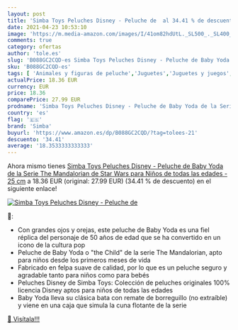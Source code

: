 ```yaml
---
layout: post
title: 'Simba Toys Peluches Disney - Peluche de  al 34.41 % de descuento'
date: 2021-04-23 10:53:10
image: 'https://m.media-amazon.com/images/I/41om82hdUtL._SL500_._SL400_.jpg'
comments: true
category: ofertas
author: 'tole.es'
slug: 'B088GC2CQD-es Simba Toys Peluches Disney - Peluche de Baby Yoda de la...'
sku: 'B088GC2CQD-es'
tags: [ 'Animales y figuras de peluche','Juguetes','Juguetes y juegos','Peluches','peluche','simba','toys', ]
actualPrice: 18.36 EUR
currency: EUR
price: 18.36
comparePrice: 27.99 EUR
prodname: 'Simba Toys Peluches Disney - Peluche de Baby Yoda de la Serie The Mandalorian de Star Wars  para Niños de todas las edades - 25 cm'
country: 'es'
flag: '🇪🇸'
brand: 'Simba'
buyurl: 'https://www.amazon.es/dp/B088GC2CQD/?tag=tolees-21'
descuento: '34.41'
average: '18.3533333333333'
---
```


Ahora mismo tienes [Simba Toys Peluches Disney - Peluche de Baby Yoda de la Serie The Mandalorian de Star Wars  para Niños de todas las edades - 25 cm](https://www.amazon.es/dp/B088GC2CQD/?tag=tolees-21) a 18.36 EUR (original: 27.99 EUR) (34.41 %  de descuento) en el siguiente enlace!

[![Simba Toys Peluches Disney - Peluche de ](https://m.media-amazon.com/images/I/41om82hdUtL._SL500_._SL400_.jpg)](https://www.amazon.es/dp/B088GC2CQD/?tag=tolees-21)

🔎:

- Con grandes ojos y orejas, este peluche de Baby Yoda es una fiel réplica del personaje de 50 años de edad que se ha convertido en un icono de la cultura pop
- Peluche de Baby Yoda o "the Child" de la serie The Mandalorian, apto para niños desde los primeros meses de vida
- Fabricado en felpa suave de calidad, por lo que es un peluche seguro y agradable tanto para niños como para bebés
- Peluches Disney de Simba Toys: Colección de peluches originales 100% licencia Disney aptos para niños de todas las edades
- Baby Yoda lleva su clásica bata con remate de borreguillo (no extraíble) y viene en una caja que simula la cuna flotante de la serie

[🛒 Visítala!!!](https://www.amazon.es/dp/B088GC2CQD/?tag=tolees-21)
